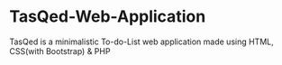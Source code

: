 # TasQed-Web-Application
TasQed is a minimalistic To-do-List web application made using HTML, CSS(with Bootstrap) &amp; PHP 
